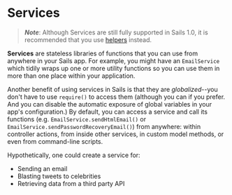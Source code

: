 # Services

> _**Note**_: Although Services are still fully supported in Sails 1.0, it is recommended that you use [helpers](http://sailsjs.com/documentation/concepts/helpers) instead.

**Services** are stateless libraries of functions that you can use from anywhere in your Sails app.  For example, you might have an `EmailService` which tidily wraps up one or more utility functions so you can use them in more than one place within your application.

Another benefit of using services in Sails is that they are *globalized*--you don't have to use `require()` to access them (although you can if you prefer.  And you can disable the automatic exposure of global variables in your app's configuration.)   By default, you can access a service and call its functions (e.g. `EmailService.sendHtmlEmail()` or `EmailService.sendPasswordRecoveryEmail()`) from anywhere: within controller actions, from inside other services, in custom model methods, or even from command-line scripts.

Hypothetically, one could create a service for:

- Sending an email
- Blasting tweets to celebrities
- Retrieving data from a third party API

<docmeta name="displayName" value="Services">
